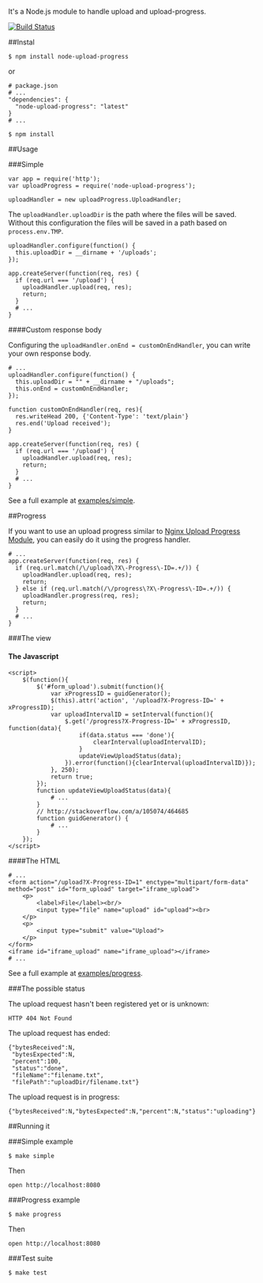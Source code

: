 It's a Node.js module to handle upload and upload-progress.

[![Build Status](https://secure.travis-ci.org/[YOUR_GITHUB_USERNAME]/[YOUR_PROJECT_NAME].png)](http://travis-ci.org/[phstc]/[node-upload-progress])


##Instal

    $ npm install node-upload-progress

or

    # package.json
    # ...
    "dependencies": {
      "node-upload-progress": "latest"
    }
    # ...
    
    $ npm install

##Usage

###Simple

    var app = require('http');
    var uploadProgress = require('node-upload-progress');
    
    uploadHandler = new uploadProgress.UploadHandler;

The ```uploadHandler.uploadDir``` is the path where the files will be saved. Without this configuration the files will be saved in a path based on ```process.env.TMP```.

    uploadHandler.configure(function() {
      this.uploadDir = __dirname + '/uploads';
    });
    
    app.createServer(function(req, res) {
      if (req.url === '/upload') {
        uploadHandler.upload(req, res);
        return;
      }
      # ...
    }

####Custom response body

Configuring the ```uploadHandler.onEnd = customOnEndHandler```, you can write your own response body.

    # ...
    uploadHandler.configure(function() {
      this.uploadDir = "" + __dirname + "/uploads";
      this.onEnd = customOnEndHandler;
    });
    
    function customOnEndHandler(req, res){      
      res.writeHead 200, {'Content-Type': 'text/plain'}
      res.end('Upload received');
    }
    
    app.createServer(function(req, res) {
      if (req.url === '/upload') {
        uploadHandler.upload(req, res);
        return;
      }
      # ...
    }

See a full example at [examples/simple](https://github.com/phstc/node-upload-progress/tree/master/examples/simple).

##Progress

If you want to use an upload progress similar to [Nginx Upload Progress Module](http://wiki.nginx.org/HttpUploadProgressModule), you can easily do it using the progress handler.

    # ...
    app.createServer(function(req, res) {
      if (req.url.match(/\/upload\?X\-Progress\-ID=.+/)) {
        uploadHandler.upload(req, res);
        return;
      } else if (req.url.match(/\/progress\?X\-Progress\-ID=.+/)) {
        uploadHandler.progress(req, res);
        return;
      }
      # ...
    }

###The view

#### The Javascript

    <script>
    	$(function(){
    		$('#form_upload').submit(function(){
    			var xProgressID = guidGenerator();
    			$(this).attr('action', '/upload?X-Progress-ID=' + xProgressID);
    			var uploadIntervalID = setInterval(function(){
    				$.get('/progress?X-Progress-ID=' + xProgressID, function(data){
    					if(data.status === 'done'){
    						clearInterval(uploadIntervalID);
    					}
    					updateViewUploadStatus(data);
    				}).error(function(){clearInterval(uploadIntervalID)});
    			}, 250);
    			return true;
    		});
    		function updateViewUploadStatus(data){
    			# ...
    		}
    		// http://stackoverflow.com/a/105074/464685
    		function guidGenerator() {
    			# ...
    		}
    	});
    </script>

####The HTML

    # ...
    <form action="/upload?X-Progress-ID=1" enctype="multipart/form-data" method="post" id="form_upload" target="iframe_upload">
    	<p>
    		<label>File</label><br/>
    		<input type="file" name="upload" id="upload"><br>
    	</p>
    	<p>
    		<input type="submit" value="Upload">
    	</p>
    </form>
    <iframe id="iframe_upload" name="iframe_upload"></iframe>
    # ...

See a full example at [examples/progress](https://github.com/phstc/node-upload-progress/tree/master/examples/progress).

###The possible status

The upload request hasn't been registered yet or is unknown:

    HTTP 404 Not Found

The upload request has ended:

    {"bytesReceived":N,
     "bytesExpected":N,
     "percent":100,
     "status":"done",
     "fileName":"filename.txt",
     "filePath":"uploadDir/filename.txt"}

The upload request is in progress:

    {"bytesReceived":N,"bytesExpected":N,"percent":N,"status":"uploading"}

##Running it

###Simple example

    $ make simple

Then 

    open http://localhost:8080

###Progress example

    $ make progress

Then 

    open http://localhost:8080

###Test suite

    $ make test
